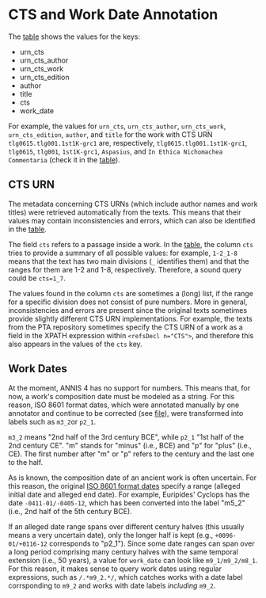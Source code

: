 # CTS and Work Date Annotation

The [table](./table_keys_values.md) shows the values for the keys:

* urn_cts
* urn_cts_author
* urn_cts_work
* urn_cts_edition
* author
* title
* cts
* work_date

For example, the values for `urn_cts`, `urn_cts_author`, `urn_cts_work`,
`urn_cts_edition`, `author`, and `title`
for the work with CTS URN `tlg0615.tlg001.1st1K-grc1` are, respectively,
`tlg0615.tlg001.1st1K-grc1`, `tlg0615`, `tlg001`, `1st1K-grc1`, `Aspasius`,
and `In Ethica Nichomachea Commentaria` (check it
in the [table](./table_keys_values.md)).

## CTS URN

The metadata concerning CTS URNs (which include author names and work titles)
were retrieved automatically from the
texts. This means that their values may contain
inconsistencies and errors, which can also be identified
in the [table](./table_keys_values.md).

The field `cts` refers to a passage inside a work. In the
[table](./table_keys_values.md), the column `cts` tries to provide
a summary of all possible values: for example, `1-2_1-8` means
that the text has two main divisions (`_` identifies them)
and that the ranges for them are
1-2 and 1-8, respectively. Therefore, a sound query could be `cts=1_7`.

The values found in the column `cts` are sometimes a (long) list, if
the range for a specific division does not consist of pure numbers.
More in general, inconsistencies and errors are present since the
original texts sometimes provide slightly different CTS URN
implementations. For example, the texts from the PTA repository sometimes
specify the CTS URN of a work as a field in the XPATH expression within
`<refsDecl n="CTS">`, and therefore this also appears in the values of the
`cts` key.

## Work Dates

At the moment, ANNIS 4 has no support for numbers. This means that, for now,
a work's composition date must be modeled as a string.
For this reason, ISO 8601 format dates, which
were annotated manually by one annotator and continue to be corrected
(see [file](../work_chronology/texts/chronology_greek_works.xml)),
were transformed into labels such as `m3_2`or `p2_1`.

`m3_2` means "2nd half of the 3rd century BCE", while `p2_1` "1st half of the
2nd century CE". "m" stands for "minus" (i.e., BCE) and "p" for "plus"
(i.e., CE). The first number after "m" or "p"
refers to the century and the last one to the half.

As is known, the composition date of an ancient work is often uncertain. For
this reason, the original 
[ISO 8601 format dates](../work_chronology/texts/chronology_greek_works.xml)
specify a range (alleged initial date and alleged end date). For example,
Euripides' Cyclops has the date `-0411-01/-0405-12`, which has been converted
into the label "m5_2" (i.e., 2nd half of the 5th century BCE).

If an alleged date range spans over different century halves (this usually
means a very uncertain date),
only the longer half is kept (e.g., `+0096-01/+0116-12` corresponds to "p2_1").
Since some date ranges can span over a long period comprising many
century halves with the same temporal extension (i.e., 50 years), a value for
`work_date` can look like `m9_1/m9_2/m8_1`. For this reason, it makes sense
to query work dates using regular expressions, such as `/.*m9_2.*/`,
which catches works with a date label corrsponding to `m9_2`
and works with date labels *including* `m9_2`.
